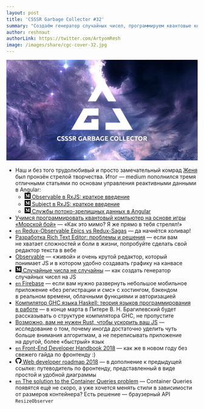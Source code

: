 ```yaml
---
layout: post
title: 'CSSSR Garbage Collector #32'
summary: "Создаём генератор случайных чисел, программируем квантовые компьютеры и изучаем массу других интересностей из наших чатов"
author: reshnaut
authorLink: https://twitter.com/ArtyomResh
image: /images/share/cgc-cover-32.jpg
---
```


[github]: /images/icons/github.png
[medium]: /images/icons/medium.png
[yt]: /images/icons/youtube.png

![CSSSR Garbage Collector](/images/share/cgc-cover-32.jpg)


- Наш и&nbsp;без того трудолюбивый и&nbsp;просто замечательный комрад [Женя](https://github.com/kosmogradsky) был пронзён стрелой творчества. Итог&nbsp;&mdash; medium пополнился тремя отличными статьями по&nbsp;основам управления реактивными данными в&nbsp;Angular:
  - [![medium] Observable в&nbsp;RxJS: краткое введение](https://medium.com/@kosmogradsky/observable-%D0%B2-rxjs-%D0%BA%D1%80%D0%B0%D1%82%D0%BA%D0%BE%D0%B5-%D0%B2%D0%B2%D0%B5%D0%B4%D0%B5%D0%BD%D0%B8%D0%B5-34939ff5f7d7)
  - [![medium] Subject в&nbsp;RxJS: краткое введение](https://medium.com/@kosmogradsky/subject-%D0%B2-rxjs-%D0%BA%D1%80%D0%B0%D1%82%D0%BA%D0%BE%D0%B5-%D0%B2%D0%B2%D0%B5%D0%B4%D0%B5%D0%BD%D0%B8%D0%B5-c9099231be6d)
  - [![medium] Службы потоко-зрелищных данных в&nbsp;Angular](https://medium.com/@kosmogradsky/%D1%81%D0%BB%D1%83%D0%B6%D0%B1%D1%8B-%D0%BF%D0%BE%D1%82%D0%BE%D0%BA%D0%BE-%D0%B7%D1%80%D0%B5%D0%BB%D0%B8%D1%89%D0%BD%D1%8B%D1%85-%D0%B4%D0%B0%D0%BD%D0%BD%D1%8B%D1%85-%D0%B2-angular-5960fd3d83c7)
- [Учимся программировать квантовый компьютер на&nbsp;основе игры &laquo;Морской бой&raquo;](https://tproger.ru/translations/quantum-computer-programming/)&nbsp;&mdash; &laquo;Как это мимо? Я&nbsp;же прямо в&nbsp;тебя стрелял!&raquo;
- [`en` Redux-Observable Epics vs&nbsp;Redux-Sagas](https://shift.infinite.red/redux-observable-epics-vs-redux-sagas-8e53610c0eda)&nbsp;&mdash; да&nbsp;начнётся холивар!
- [Разработка Rich Text Editor: проблемы и&nbsp;решения](https://habrahabr.ru/company/oleg-bunin/blog/350252/)&nbsp;&mdash; если вам не&nbsp;хватает сложностей и&nbsp;боли в&nbsp;жизни, попробуйте сделать свой редактор текста в&nbsp;вебе
- [Observable](https://beta.observablehq.com/)&nbsp;&mdash; &laquo;живой&raquo; и&nbsp;очень крутой редактор, который понимает&nbsp;JS и&nbsp;в&nbsp;котором удобно создавать графику на&nbsp;канвасе
- [![medium] Случайные числа не&nbsp;случайны](https://medium.com/@frontman/%D1%81%D0%BB%D1%83%D1%87%D0%B0%D0%B9%D0%BD%D1%8B%D0%B5-%D1%87%D0%B8%D1%81%D0%BB%D0%B0-%D0%BD%D0%B5-%D1%81%D0%BB%D1%83%D1%87%D0%B0%D0%B9%D0%BD%D1%8B-252e08e60828)&nbsp;&mdash; как создать генератор случайных чисел на&nbsp;JS
- [`en` Firebase](https://firebase.google.com/)&nbsp;&mdash; если вам нужно развернуть небольшое мобильное приложение &laquo;без регистрации и&nbsp;смс&raquo; с&nbsp;хостингом, бэкендом в&nbsp;реальном времени, облачными функциями и&nbsp;авторизацией
- [Компилятор GHC языка Haskell: теория языков программирования в&nbsp;работе](https://compsciclub.ru/courses/Glasgow-Haskell-Compiler/2018-spring/classes/)&nbsp;&mdash; в&nbsp;конце марта в&nbsp;Питере В.&nbsp;Н.&nbsp;Брагилевский будет рассказывать о&nbsp;структуре компилятора GHC, не&nbsp;пропустите
- [Возможно, вам не&nbsp;нужен Rust, чтобы ускорить ваш JS](https://habrahabr.ru/post/350018/)&nbsp;&mdash; исследование о&nbsp;том, почему иногда достаточно уделить чуть больше внимания алгоритмам, а&nbsp;не&nbsp;переписывать приложение на&nbsp;другой, более &laquo;быстрый&raquo; язык
- [`en` Front-End Developer Handbook 2018](https://www.gitbook.com/book/frontendmasters/front-end-developer-handbook-2018/details)&nbsp;&mdash; как&nbsp;же в&nbsp;новом году без свежего гайда по&nbsp;фронтенду :)
- [![github] Web developer roadmap 2018](https://github.com/kamranahmedse/developer-roadmap)&nbsp;&mdash; в&nbsp;дополнение к&nbsp;предыдущей ссылке: путеводитель по&nbsp;фронтенду, представленный в&nbsp;виде простой и&nbsp;удобной диаграммы
- [`en` The solution to&nbsp;the Container Queries problem](https://philipwalton.com/articles/responsive-components-a-solution-to-the-container-queries-problem/)&nbsp;&mdash; Container Queries появятся ещё не&nbsp;скоро, а&nbsp;уже хочется менять стили в&nbsp;зависимости от&nbsp;размеров контейнера? Есть решение&nbsp;&mdash; браузерный API `ResizeObserver`
